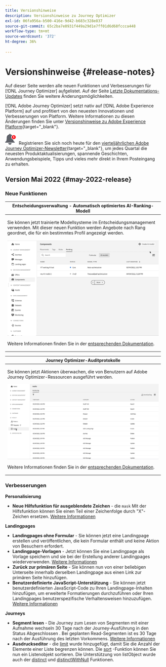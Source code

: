```yaml
---
title: Versionshinweise
description: Versionshinweise zu Journey Optimizer
exl-id: 06fa956a-b500-416e-9d42-b683c328e837
source-git-commit: 65c2ba7e0931f449a29d1e7ff01d6d68fccca448
workflow-type: tm+mt
source-wordcount: '372'
ht-degree: 36%

---
```


# Versionshinweise {#release-notes}

Auf dieser Seite werden alle neuen Funktionen und Verbesserungen für [!DNL Journey Optimizer] aufgelistet. Auf der Seite [Letzte Dokumentations-Updates](documentation-updates.md) finden Sie weitere Änderungsmöglichkeiten.

[!DNL Adobe Journey Optimizer] setzt nativ auf [!DNL Adobe Experience Platform] auf und profitiert von den neuesten Innovationen und Verbesserungen von Platform. Weitere Informationen zu diesen Änderungen finden Sie unter [Versionshinweise zu Adobe Experience Platform](https://experienceleague.adobe.com/docs/experience-platform/release-notes/latest.html?lang=de){target=&quot;_blank&quot;}.

![Newsletter](../assets/do-not-localize/nl-icon.png) Registrieren Sie sich noch heute für den [vierteljährlichen Adobe Journey Optimizer-Newsletter](https://www.adobe.com/subscription/Adobe_Journey_Optimizer_NL.html){target=&quot;_blank&quot;}, um jedes Quartal die neuesten Produktaktualisierungen, spannende Geschichten, Anwendungsbeispiele, Tipps und vieles mehr direkt in Ihrem Posteingang zu erhalten.

## Version Mai 2022 {#may-2022-release}

### Neue Funktionen

<!--table>
<thead>
<tr>
<th><strong>Message Frequency Rules</strong><br/></th>
</tr>
</thead>
<tbody>
<tr>
<td>
<p>You can now set cross-channel business rules that will automatically exclude over-solicited profiles from messages and actions.</p>
<img src="assets/frequency-rn.gif"/>
<p>For more information, refer to the <a href="../configuration/frequency-rules.md">detailed documentation</a>.</p>
</td>
</tr>
</tbody>
</table-->


<!--table>
<thead>
<tr>
<th><strong>Email BCC</strong><br/></th>
</tr>
</thead>
<tbody>
<tr>
<td>
<p>Availability date: <strong>May, 31</strong></p>
<p>You can now use the Email BCC (blind carbon copy) capability to store emails sent by Adobe Journey Optimizer. Enable this option in your email presets so that every email sent is blind-copied to your BCC address.</p>
<img src="assets/bcc-rn.gif"/>
<p>For more information, refer to the <a href="../configuration/email-settings.md#bcc-email">detailed documentation</a>.</p>
</td>
</tr>
</tbody>
</table-->


<table>
<thead>
<tr>
<th><strong>Entscheidungsverwaltung - Automatisch optimiertes AI-Ranking-Modell</strong><br/></th>
</tr>
</thead>
<tbody>
<tr>
<td>
<p>Sie können jetzt trainierte Modellsysteme im Entscheidungsmanagement verwenden. Mit dieser neuen Funktion werden Angebote nach Rang geordnet, die für ein bestimmtes Profil angezeigt werden.</p>
<img src="assets/optimization.gif"/>
<p>Weitere Informationen finden Sie in der <a href="../offers/offer-activities/configure-offer-selection.md#use-ranking-strategy">entsprechenden Dokumentation</a>.</p>
</td>
</tr>
</tbody>
</table>

<!--table>
<thead>
<tr>
<th><strong>Attribute-based Access Control (ABAC)</strong><br/></th>
</tr>
</thead>
<tbody>
<tr>
<td>
<p>Permission management in Journey Optimizer has been extended to data access. You can now manage data access for specific teams or groups of users (i.e. internal, external, 3rd parties) ​and manage access to specific types of data (i.e. Sensitive Personal Data/SPD).</p>
<p>This capability is available for a limited set of customers.</p>
<p>For more information, refer to the <a href="../landing-pages/create-lp.md">detailed documentation</a>.</p>
</td>
</tr>
</tbody>
</table-->

<table>
<thead>
<tr>
<th><strong>Journey Optimizer-Auditprotokolle</strong><br/></th>
</tr>
</thead>
<tbody>
<tr>
<td>
<p>Sie können jetzt Aktionen überwachen, die von Benutzern auf Adobe Journey Optimizer-Ressourcen ausgeführt werden.</p>
<img src="assets/audit-rn.gif"/>
<p>Weitere Informationen finden Sie in der <a href="../reports/audit-logs.md">entsprechenden Dokumentation</a>.</p>
</td>
</tr>
</tbody>
</table>

### Verbesserungen

**Personalisierung**

* **Neue Hilfsfunktion für ausgeblendete Zeichen** - die `mask` Mit der Hilfsfunktion können Sie einen Teil einer Zeichenfolge durch &quot;X&quot;-Zeichen ersetzen. [Weitere Informationen](../personalization/functions/string.md#mask)

**Landingpages**

* **Landingpages ohne Formular** - Sie können jetzt eine Landingpage erstellen und veröffentlichen, die kein Formular enthält und keine Aktion von Besuchern erfordert.
* **Landingpage-Vorlagen** - Jetzt können Sie eine Landingpage als Vorlage speichern und sie bei der Erstellung anderer Landingpages wiederverwenden. [Weitere Informationen](../landing-pages/lp-templates.md)
* **Zurück zur primären Seite** - Sie können nun von einer beliebigen Unterseite innerhalb derselben Landingpage aus einen Link zur primären Seite hinzufügen.
* **Benutzerdefinierte JavaScript-Unterstützung** - Sie können jetzt benutzerdefinierten JavaScript-Code zu Ihren Landingpage-Inhalten hinzufügen, um erweiterte Formatierungen durchzuführen oder Ihren Landingpages benutzerspezifische Verhaltensweisen hinzuzufügen.	[Weitere Informationen](../landing-pages/lp-custom-js.md)

<!--**Decision management**

* **HTML and JSON files support** - You can now drag and drop external HTML and JSON files from the AEM repository into the offer representation content.-->

**Journeys**

* **Segment lesen** - Die Journey zum Lesen von Segmenten mit einer Aufnahme wechseln 30 Tage nach der Journey-Ausführung in den Status Abgeschlossen . Bei geplanten Read-Segmenten ist es 30 Tage nach der Ausführung des letzten Vorkommens. [Weitere Informationen](../building-journeys/read-segment.md)
* **Ausdruckseditor** - die [limit](../building-journeys/functions/functionlimit.md) wurde hinzugefügt, damit Sie die Anzahl der Elemente einer Liste begrenzen können. Die [sort](../building-journeys/functions/functionsort.md) -Funktion können Sie nun ein Listenobjekt sortieren. Die Unterstützung von listObject wurde auch der [distinct](../building-journeys/functions/functiondistinct.md) und [distinctWithNull](../building-journeys/functions/functiondistinctwithnull.md) Funktionen.
